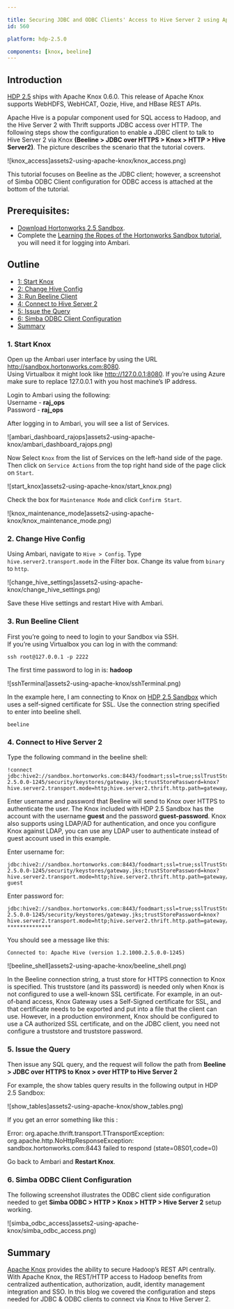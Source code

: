 ```yaml
---

title: Securing JDBC and ODBC Clients' Access to Hive Server 2 using Apache Knox
id: 560

platform: hdp-2.5.0

components: [knox, beeline]
---
```


## Introduction

[HDP 2.5](#http://hortonworks.com/products/data-center/hdp/) ships with Apache Knox 0.6.0. This release of Apache Knox supports WebHDFS, WebHCAT, Oozie, Hive, and HBase REST APIs.  

Apache Hive is a popular component used for SQL access to Hadoop, and the Hive Server 2 with Thrift supports JDBC access over HTTP. The following steps show the configuration to enable a JDBC client to talk to Hive Server 2 via Knox **(Beeline > JDBC over HTTPS > Knox > HTTP > Hive Server2)**. The picture describes the scenario that the tutorial covers.

![knox_access]assets2-using-apache-knox/knox_access.png)

This tutorial focuses on Beeline as the JDBC client; however, a screenshot of Simba ODBC Client configuration for ODBC access is attached at the bottom of the tutorial.

## Prerequisites:

- [Download Hortonworks 2.5 Sandbox](http://hortonworks.com/downloads/#sandbox).  
- Complete the [Learning the Ropes of the Hortonworks Sandbox tutorial,](http://hortonworks.com/hadoop-tutorial/learning-the-ropes-of-the-hortonworks-sandbox/) you will need it for logging into Ambari.  

## Outline

- [1: Start Knox](#start-knox)
- [2: Change Hive Config](#change-hive-config)
- [3: Run Beeline Client](#run-beeline)
- [4: Connect to Hive Server 2](#connect-hive)
- [5: Issue the Query](#issue-query)
- [6: Simba ODBC Client Configuration](#simba-odbc)
- [Summary](#summary)

### 1. Start Knox <a id="start-knox"></a>

Open up the Ambari user interface by using the URL http://sandbox.hortonworks.com:8080.  
Using Virtualbox it might look like http://127.0.0.1:8080. If you’re using Azure make sure to replace 127.0.0.1 with you host machine’s IP address.  

Login to Ambari using the following:  
Username - **raj_ops**  
Password - **raj_ops**  

After logging in to Ambari, you will see a list of Services.

![ambari_dashboard_rajops]assets2-using-apache-knox/ambari_dashboard_rajops.png)

Now Select `Knox` from the list of Services on the left-hand side of the page.  
Then click on `Service Actions` from the top right hand side of the page click on `Start`.   

![start_knox]assets2-using-apache-knox/start_knox.png)

Check the box for `Maintenance Mode` and click `Confirm Start`.

![knox_maintenance_mode]assets2-using-apache-knox/knox_maintenance_mode.png)

### 2. Change Hive Config <a id="change-hive-config"></a>

Using Ambari, navigate to `Hive > Config`. Type `hive.server2.transport.mode` in the Filter box. Change its value from `binary` to `http`.

![change_hive_settings]assets2-using-apache-knox/change_hive_settings.png)

Save these Hive settings and restart Hive with Ambari.

### 3. Run Beeline Client <a id="run-beeline"></a>

First you’re going to need to login to your Sandbox via SSH.   
If you’re using Virtualbox you can log in with the command:

~~~
ssh root@127.0.0.1 -p 2222
~~~

The first time password to log in is: **hadoop**

![sshTerminal]assets2-using-apache-knox/sshTerminal.png)

In the example here, I am connecting to Knox on [HDP 2.5 Sandbox](http://hortonworks.com/products/sandbox/) which uses a self-signed certificate for SSL. Use the connection string specified to enter into beeline shell.

~~~
beeline
~~~

### 4. Connect to Hive Server 2 <a id="connect-hive"></a>

Type the following command in the beeline shell:

~~~
!connect jdbc:hive2://sandbox.hortonworks.com:8443/foodmart;ssl=true;sslTrustStore=/var/lib/knox/data-2.5.0.0-1245/security/keystores/gateway.jks;trustStorePassword=knox?hive.server2.transport.mode=http;hive.server2.thrift.http.path=gateway/default/hive
~~~

Enter username and password that Beeline will send to Knox over HTTPS to authenticate the user. The Knox included with HDP 2.5 Sandbox has the account with the username **guest** and the password **guest-password**. Knox also supports using LDAP/AD for authentication, and once you configure Knox against LDAP, you can use any LDAP user to authenticate instead of guest account used in this example.

Enter username for:

~~~
jdbc:hive2://sandbox.hortonworks.com:8443/foodmart;ssl=true;sslTrustStore=/var/lib/knox/data-2.5.0.0-1245/security/keystores/gateway.jks;trustStorePassword=knox?hive.server2.transport.mode=http;hive.server2.thrift.http.path=gateway/default/hive: guest
~~~

Enter password for:

~~~
jdbc:hive2://sandbox.hortonworks.com:8443/foodmart;ssl=true;sslTrustStore=/var/lib/knox/data-2.5.0.0-1245/security/keystores/gateway.jks;trustStorePassword=knox?hive.server2.transport.mode=http;hive.server2.thrift.http.path=gateway/default/hive: **************
~~~

You should see a message like this:  

`Connected to: Apache Hive (version 1.2.1000.2.5.0.0-1245)`

![beeline_shell]assets2-using-apache-knox/beeline_shell.png)

In the Beeline connection string, a trust store for HTTPS connection to Knox is specified. This truststore (and its password) is needed only when Knox is not configured to use a well-known SSL certificate. For example, in an out-of-band access, Knox Gateway uses a Self-Signed certificate for SSL, and that certificate needs to be exported and put into a file that the client can use.
However, in a production environment, Knox should be configured to use a CA authorized SSL certificate, and on the JDBC client, you need not configure a truststore and truststore password.

### 5. Issue the Query <a id="issue-query"></a>

Then issue any SQL query, and the request will follow the path from **Beeline > JDBC over HTTPS to Knox > over HTTP to Hive Server 2**  

For example, the show tables query results in the following output in HDP 2.5 Sandbox:

![show_tables]assets2-using-apache-knox/show_tables.png)

If you get an error something like this :

Error: org.apache.thrift.transport.TTransportException: org.apache.http.NoHttpResponseException: sandbox.hortonworks.com:8443 failed to respond (state=08S01,code=0)

Go back to Ambari and **Restart Knox**.

### 6. Simba ODBC Client Configuration <a id="simba-odbc"></a>

The following screenshot illustrates the ODBC client side configuration needed to get **Simba ODBC > HTTP > Knox > HTTP > Hive Server 2** setup working.

![simba_odbc_access]assets2-using-apache-knox/simba_odbc_access.png)

## Summary <a id="summary"></a>

[Apache Knox](http://hortonworks.com/apache/knox-gateway/) provides the ability to secure Hadoop’s REST API centrally. With Apache Knox, the REST/HTTP access to Hadoop benefits from centralized authentication, authorization, audit, identity management integration and SSO. In this blog we covered the configuration and steps needed for JDBC & ODBC clients to connect via Knox to Hive Server 2.
